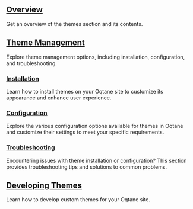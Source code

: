 ## [Overview](index.md)

Get an overview of the themes section and its contents.

## [Theme Management](theme-management.md)

Explore theme management options, including installation, configuration, and troubleshooting.

### [Installation](theme-installation.md)

Learn how to install themes on your Oqtane site to customize its appearance and enhance user experience.

### [Configuration](theme-configuration.md)

Explore the various configuration options available for themes in Oqtane and customize their settings to meet your specific requirements.

### [Troubleshooting](troubleshooting.md)

Encountering issues with theme installation or configuration? This section provides troubleshooting tips and solutions to common problems.

## [Developing Themes](theme-development.md)

Learn how to develop custom themes for your Oqtane site.
